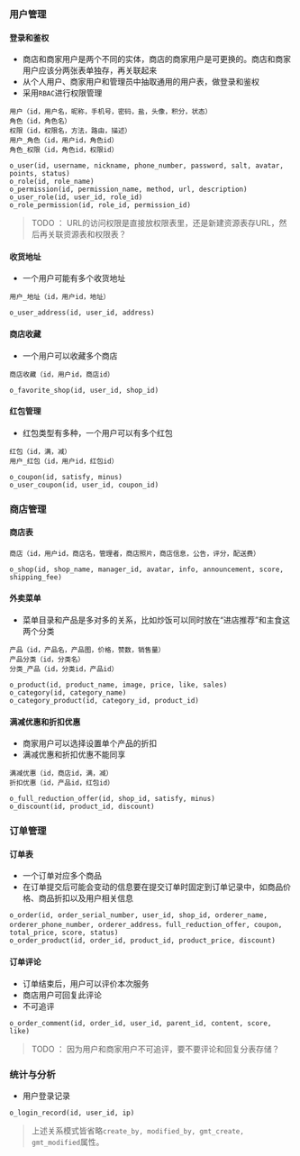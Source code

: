### 用户管理
#### 登录和鉴权
- 商店和商家用户是两个不同的实体，商店的商家用户是可更换的。商店和商家用户应该分两张表单独存，再关联起来
- 从个人用户、商家用户和管理员中抽取通用的用户表，做登录和鉴权
- 采用`RBAC`进行权限管理
```
用户（id，用户名，昵称，手机号，密码，盐，头像，积分，状态）
角色（id，角色名）
权限（id，权限名，方法，路由，描述）
用户_角色（id，用户id，角色id）
角色_权限（id，角色id，权限id）
```
```
o_user(id, username, nickname, phone_number, password, salt, avatar, points, status)
o_role(id, role_name)
o_permission(id, permission_name, method, url, description)
o_user_role(id, user_id, role_id)
o_role_permission(id, role_id, permission_id)
```
> TODO ： URL的访问权限是直接放权限表里，还是新建资源表存URL，然后再关联资源表和权限表？
#### 收货地址
- 一个用户可能有多个收货地址
```
用户_地址（id，用户id，地址）
```
```
o_user_address(id, user_id, address)
```
#### 商店收藏
- 一个用户可以收藏多个商店
```
商店收藏（id，用户id，商店id）
```
```
o_favorite_shop(id, user_id, shop_id)
```
#### 红包管理

- 红包类型有多种，一个用户可以有多个红包
```
红包（id，满，减）
用户_红包（id，用户id，红包id）
```
```
o_coupon(id, satisfy, minus)
o_user_coupon(id, user_id, coupon_id)
```
### 商店管理
#### 商店表
```
商店（id，用户id，商店名，管理者，商店照片，商店信息，公告，评分，配送费）
```
```
o_shop(id, shop_name, manager_id, avatar, info, announcement, score, shipping_fee)
```
#### 外卖菜单
- 菜单目录和产品是多对多的关系，比如炒饭可以同时放在“进店推荐”和主食这两个分类
```
产品（id，产品名，产品图，价格，赞数，销售量）
产品分类（id，分类名）
分类_产品（id，分类id，产品id）
```
```
o_product(id, product_name, image, price, like, sales)
o_category(id, category_name)
o_category_product(id, category_id, product_id)
```
#### 满减优惠和折扣优惠
- 商家用户可以选择设置单个产品的折扣
- 满减优惠和折扣优惠不能同享
```
满减优惠（id，商店id，满，减）
折扣优惠（id，产品id，红包id）
```
```
o_full_reduction_offer(id, shop_id, satisfy, minus)
o_discount(id, product_id, discount)
```
### 订单管理

#### 订单表
- 一个订单对应多个商品
- 在订单提交后可能会变动的信息要在提交订单时固定到订单记录中，如商品价格、商品折扣以及用户相关信息
```
o_order(id, order_serial_number, user_id, shop_id, orderer_name, orderer_phone_number, orderer_address，full_reduction_offer, coupon, total_price, score, status)
o_order_product(id, order_id, product_id, product_price, discount)
```
#### 订单评论
- 订单结束后，用户可以评价本次服务
- 商店用户可回复此评论
- 不可追评
```
o_order_comment(id, order_id, user_id, parent_id, content, score, like)
```
> TODO ： 因为用户和商家用户不可追评，要不要评论和回复分表存储？
### 统计与分析
- 用户登录记录
```
o_login_record(id, user_id, ip)
```
> 上述关系模式皆省略`create_by, modified_by, gmt_create, gmt_modified`属性。

<!--stackedit_data:
eyJoaXN0b3J5IjpbLTIyOTM4ODI5OCwyMTM1NzQ2ODAyLC0xOT
Q4OTU1ODAwLC0xNjc2OTgwODU1LC0xNTE0ODA1NjIzLC0xMjIz
MDA5NjUyLDExMDc2NTMwOTMsLTIwNzE4NzM3NDYsOTE4OTEzMT
M1LC0xMTc2MzUxMTI1LC05NjQ1MDA5ODQsMTU0Mzk0NzIxNSwt
MTA5Mzk1MTM4MSwxNzAzMDY5MjUzLDE1ODUzODg3MDgsMzYzMj
A4NDgsLTE1MTM3NTc4NTQsLTEwMTk4MDMzNDUsMTI2MDYyNTI5
MCwtMTA2OTM2Njk4N119
-->